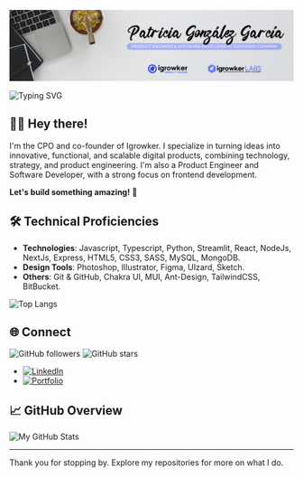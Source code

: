 ![Header](Assets/banner.png)

![Typing SVG](https://readme-typing-svg.herokuapp.com?font=Fira+Code&size=24&duration=5000&color=667AFB&lines=Hey+there!+I'm+Patricia;Product+Engineer+and;+Software+Dev+at+Igrowker)

## 🖖🏼 Hey there!

I'm the CPO and co-founder of Igrowker. I specialize in turning ideas into innovative, functional, and scalable digital products, combining technology, strategy, and product engineering. I'm also a Product Engineer and Software Developer, with a strong focus on frontend development.

**Let's build something amazing!** 🚀

## 🛠️ Technical Proficiencies

- **Technologies**: Javascript, Typescript, Python, Streamlit, React, NodeJs, NextJs, Express, HTML5, CSS3, SASS, MySQL, MongoDB.
- **Design Tools**: Photoshop, Illustrator, Figma, UIzard, Sketch.
- **Others**: Git & GitHub, Chakra UI, MUI, Ant-Design, TailwindCSS, BitBucket.

![Top Langs](https://github-readme-stats.vercel.app/api/top-langs/?username=patrigarcia&layout=compact&theme=radical)

## 🌐 Connect

![GitHub followers](https://img.shields.io/github/followers/patrigarcia?style=social)
![GitHub stars](https://img.shields.io/github/stars/patrigarcia?style=social)

- [![LinkedIn](https://img.shields.io/badge/LinkedIn-Connect-blue)](https://www.linkedin.com/in/patggarcia/)
- [![Portfolio](https://img.shields.io/badge/Portfolio-Visit-blue)](https://www.patgonzalez.me)

## 📈 GitHub Overview

![My GitHub Stats](https://github-readme-stats.vercel.app/api?username=patrigarcia&show_icons=true&theme=radical)

---

Thank you for stopping by. Explore my repositories for more on what I do.
